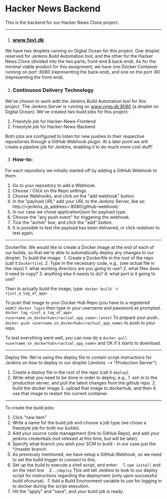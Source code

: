 # Hacker News Backend
This is the backend for our Hacker News Clone project.

---

1. ### www.favl.dk
We have two droplets running on Digital Ocean for this project. One droplet reserved for Jenkins Build Automation tool, and the other for the Hacker News Clone (divided into the two parts; front-end & back-end). As for the minimal viable product for this assignment, we have one Docker Container running on port :8080 (representing the back-end), and one on the port :80 (representing the front-end).

2. ### Continuous Delivery Technology
We've chosen to work with the Jenkins Build Automation tool for this project. The Jenkins Server is running on www.vygg.dk:8080 (a droplet on Digital Ocean). We've created two build jobs for this project:
  1. Freestyle job for Hacker-News-Frontend
  2. Freestyle job for Hacker-News-Backend
  
Both jobs are configured to listen for new pushes to their respective repositories through a GitHub Webhook plugin. At a later point we will create a pipeline job for Jenkins, enabling it to do much more cool stuff!

3. ### How-to:
For each repository we initially started off by adding a GitHub Webhook to them:
  1. Go to your repository to add a Webhook.
  2. Choose / Click on the Repo settings.
  3. Choose Webhooks, and click on the "add webhook" button.
  4. In the "payload URL" add your URL to the Jenkins Server, like so: http://<jenkins_ip_address>:8080/github-webhook/
  5. In our case we chose application/json for payload type.
  6. Choose the "any push event" for triggering the webhook.
  7. Tick the "active" box, and click the "add" button.
  8. It is possible to test the payload has been delivered, or click redeliver to test again.
  
---
Dockerfile:
We would like to create a Docker Image at the end of each of our builds, so that we're able to automatically deploy any changes to our droplet. To build the image:
  1. Create a Dockerfile in the root of the repo (call it `Dockerfile`).
  2. Type in the necessary code, e.g., (see actual file in the repo)
    1. what working directory are you going to use?
    2. what files does it need to copy?
    3. anything else it needs to do?
    4. what port is it going to use?

Then to actually build the image, type:
`docker build -t <just_a_tag_of_app> .`

To push that image to your Docker Hub Repo (you have to a registered user):
`docker login` then type in your username and password as prompted.
`docker tag <just_a_tag_of_app> <username_on_dockerhub>/<actual_app_name>:latest` To prepare your push..
`docker push <username_on_dockerhub>/<actual_app_name>` to push to your repo.

To test everything went well, you can now do a `docker pull <username_on_dockerhub>/<actual_app_name>` and OK if it starts to download.

---
Deploy file:
We're using this deploy file to contain script instructions for Jenkins on how to deploy to our droplet (Jenkins --> "Production Server").
  1. Create a deploy file in the root of the repo (call it `deploy`).
  2. Write what you need to be done in order to deploy, e.g., 
    1. ssh in to the production server, and pull the latest changes from the github repo.
    2. build the docker image
    3. upload that image to dockerhub, and then
    4. use that image to restart the current container.

---
To create the build jobs:
  1. Click "new item"
  2. Write a name for the build job and choose a job type (we chose a freestyle job for both our builds).
  3. Add your source code management (link to GitHub Repo), and add your jenkins credentials (not relevant at this time, but will be later).
  4. Specify what branch you wish your SCM to build - in our case just the \*/master branch.
  5. As previously mentioned, we have setup a GitHub Webhook, so we need to set the build trigger to connect to this.
  6. Set up the build to execute a shell script, and enter:
    1. `npm install` and on the next line
    2. `./deploy`
    This will tell Jenkins to look to our deploy script for instructions regarding the deployment (only upon successful build ofcourse).
  7. Add a Build Environment variable to use for logging in to docker during the script execution.
  8. Hit the "apply" and "save", and your build job is ready.
